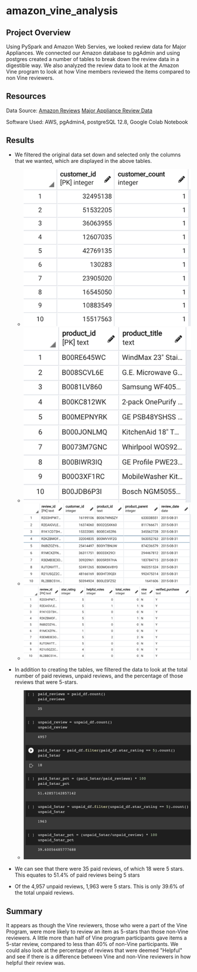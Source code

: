 # amazon_vine_analysis

## Project Overview

Using PySpark and Amazon Web Servies, we looked review data for Major Appliances. We connected our Amazon database to pgAdmin and using postgres created a number of tables to break down the review data in a digestible way. We also analyzed the review data to look at the Amazon Vine program to look at how Vine members reviewed the items compared to non Vine reviewers.

## Resources

Data Source: [Amazon Reviews](https://s3.amazonaws.com/amazon-reviews-pds/tsv/index.txt) [Major Appliance Review Data](https://s3.amazonaws.com/amazon-reviews-pds/tsv/amazon_reviews_us_Major_Appliances_v1_00.tsv.gz)

Software Used: AWS, pgAdmin4, postgreSQL 12.8, Google Colab Notebook

## Results

* We filtered the original data set down and selected only the columns that we wanted, which are displayed in the above tables.  


    * <img src= "Resources/customers_table.png">
    * <img src= "Resources/products_table.png">
    * <img src= "Resources/review_id_table.png">
    * <img src= "Resources/vine_table.png">  



* In addition to creating the tables, we filtered the data to look at the total number of paid reviews, unpaid reviews, and the percentage of those reviews that were 5-stars.
    * <img src= "Resources/review_df.png">
* We can see that there were 35 paid reviews, of which 18 were 5 stars. This equates to 51.4% of paid reviews being 5 stars
* Of the 4,957 unpaid reviews, 1,963 were 5 stars. This is only 39.6% of the total unpaid reviews.

## Summary

It appears as though the Vine reviewers, those who were a part of the Vine Program, were more likely to review an item as 5-stars than those non-Vine reviewers. A little more than half of Vine program participants gave items a 5-star review, compared to less than 40% of non-Vine participants. We could also look at the percentage of reviews that were deemed "Helpful" and see if there is a difference between Vine and non-Vine reviewers in how helpful their review was.